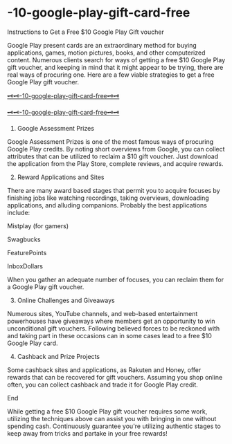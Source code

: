 # -10-google-play-gift-card-free


Instructions to Get a Free $10 Google Play Gift voucher

Google Play present cards are an extraordinary method for buying applications, games, motion pictures, books, and other computerized content. Numerous clients search for ways of getting a free $10 Google Play gift voucher, and keeping in mind that it might appear to be trying, there are real ways of procuring one. Here are a few viable strategies to get a free Google Play gift voucher.

[🗝🗝-10-google-play-gift-card-free🗝🗝](https://trusted.xebecreward.com/xyx/)


[🗝🗝-10-google-play-gift-card-free🗝🗝](https://trusted.xebecreward.com/xyx/)



1. Google Assessment Prizes

Google Assessment Prizes is one of the most famous ways of procuring Google Play credits. By noting short overviews from Google, you can collect attributes that can be utilized to reclaim a $10 gift voucher. Just download the application from the Play Store, complete reviews, and acquire rewards.

2. Reward Applications and Sites

There are many award based stages that permit you to acquire focuses by finishing jobs like watching recordings, taking overviews, downloading applications, and alluding companions. Probably the best applications include:

Mistplay (for gamers)

Swagbucks

FeaturePoints

InboxDollars

When you gather an adequate number of focuses, you can reclaim them for a Google Play gift voucher.

3. Online Challenges and Giveaways

Numerous sites, YouTube channels, and web-based entertainment powerhouses have giveaways where members get an opportunity to win unconditional gift vouchers. Following believed forces to be reckoned with and taking part in these occasions can in some cases lead to a free $10 Google Play card.

4. Cashback and Prize Projects

Some cashback sites and applications, as Rakuten and Honey, offer rewards that can be recovered for gift vouchers. Assuming you shop online often, you can collect cashback and trade it for Google Play credit.

End

While getting a free $10 Google Play gift voucher requires some work, utilizing the techniques above can assist you with bringing in one without spending cash. Continuously guarantee you're utilizing authentic stages to keep away from tricks and partake in your free rewards!
